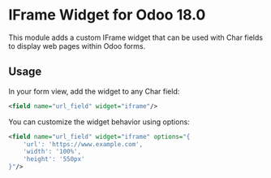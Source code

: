 # IFrame Widget for Odoo 18.0

This module adds a custom IFrame widget that can be used with Char fields to display web pages within Odoo forms.

## Usage

In your form view, add the widget to any Char field:

```xml
<field name="url_field" widget="iframe"/>
```

You can customize the widget behavior using options:

```xml
<field name="url_field" widget="iframe" options="{
    'url': 'https://www.example.com',
    'width': '100%',
    'height': '550px'
}"/>
```
